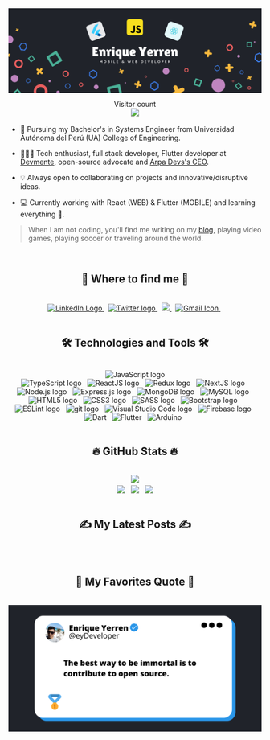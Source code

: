 <img align="center" src="https://github.com/eydev/eydev/blob/main/profile_banner.png?raw=true" />
<br>

<p align="center">
  Visitor count
  <br>
  <img src="https://profile-counter.glitch.me/eydev/count.svg" />
</p>


- 📖 Pursuing my Bachelor's in Systems Engineer from Universidad Autónoma del Perú (UA) College of Engineering.

- 🧑🏻‍💻 Tech enthusiast, full stack developer, Flutter developer at [Devmente](https://pe.linkedin.com/company/devmenteio), open-source advocate and [Arpa Devs's CEO](https://arpadevs.com/).

- 💡 Always open to collaborating on projects and innovative/disruptive ideas.

- 💻 Currently working with React (WEB) & Flutter (MOBILE) and learning everything 🤣.

> When I am not coding, you'll find me writing on my [blog](https://eydev.club/), playing video games, playing soccer or traveling around the world.

<div align="center">
    <br>
    <h2>💌 Where to find me 💌</h2>
    <br>
    <a href="https://www.linkedin.com/in/enrique-yerren-b99603191/" title="LinkedIn">
        <img src="https://img.shields.io/badge/LinkedIn-0077B5?style=for-the-badge&logo=linkedin&logoColor=white" alt="LinkedIn Logo"  />
    </a>
    &nbsp;
    <a href="https://twitter.com/eyDeveloper" title="Twitter">
        <img src="https://img.shields.io/badge/Twitter-1DA1F2?style=for-the-badge&logo=twitter&logoColor=white" alt="Twitter logo" />
    </a>
    &nbsp;
    <a href="https://eydev.club/">
        <img src="https://img.shields.io/badge/blog-304384?style=for-the-badge&logo=About.me&logoColor=white" />
    </a>
    &nbsp;
    <a href="mailto:enriqueyerren@gmail.com" title="Write me an email">
        <img src="https://img.shields.io/badge/Gmail-D14836?style=for-the-badge&logo=gmail&logoColor=white" alt="Gmail Icon" />
    </a>
    &nbsp;
</div>

<div align="center">
    <br>
    <h2>🛠 Technologies and Tools 🛠</h2>
    <br>
    <span>
        <img src="https://img.shields.io/badge/JavaScript-20232a?logo=javascript&logoColor=F7DF1E" alt="JavaScript logo" title="JavaScript" height="25" />
    </span>
    <br>
    <span>
        <img src="https://img.shields.io/badge/TypeScript-20232a?logo=typescript&logoColor=3178C6" alt="TypeScript logo" title="TypeScript" height="25" />
    </span>
    &nbsp;
    <span>
        <img src="https://img.shields.io/badge/ReactJS-20232a?logo=react&logoColor=61DAFB" alt="ReactJS logo" title="ReactJS" height="25" />
    </span>
    &nbsp;
    <span>
        <img src="https://img.shields.io/badge/Redux-20232a?logo=redux&logoColor=764ABC" alt="Redux logo" title="Redux" height="25" />
    </span>
    &nbsp;
    <span>
        <img src="https://img.shields.io/badge/NextJS-20232a?logo=next.js&logoColor=ffffff" alt="NextJS logo" title="NextJS" height="25" />
    </span>
    &nbsp;
    <span>
        <img src="https://img.shields.io/badge/Node.js-20232a?logo=node.js&logoColor=7cc327" alt="Node.js logo" title="Node.js" height="25" />
    </span>
    &nbsp;
    <span>
        <img src="https://img.shields.io/badge/Express-20232a?logo=express&logoColor=FFFFFF" alt="Express.js logo" title="Express.js" height="25" />
    </span>
    &nbsp;
    <span>
        <img src="https://img.shields.io/badge/MongoDB-20232a?logo=mongodb&logoColor=47A248" alt="MongoDB logo" title="MongoDB" height="25" />
    </span>
    &nbsp;
    <span>
        <img src="https://img.shields.io/badge/MySQL-20232a?logo=mysql&logoColor=3e6e93" alt="MySQL logo" title="MySQL" height="25" />
    </span>
    &nbsp;
    <span>
        <img src="https://img.shields.io/badge/HTML5-20232a?logo=html5&logoColor=E34F26" alt="HTML5 logo" title="HTML5" height="25" />
    </span>
    &nbsp;
    <span>
        <img src="https://img.shields.io/badge/CSS3-20232a?logo=css3&logoColor=1572B6" alt="CSS3 logo" title="CSS3" height="25" />
    </span>
    &nbsp;
    <span>
        <img src="https://img.shields.io/badge/Sass-20232a?logo=sass&logoColor=CC6699" alt="SASS logo" title="SASS" height="25" />
    </span>
    &nbsp;
    <span>
        <img src="https://img.shields.io/badge/Bootstrap-20232a?logo=bootstrap&logoColor=7952B3" alt="Bootstrap logo" title="Bootstrap" height="25" />
    </span>
    &nbsp;
    <span>
        <img src="https://img.shields.io/badge/ESLint-20232a?logo=eslint&logoColor=4B32C3" alt="ESLint logo" title="ESLint" height="25" />
    </span>
    &nbsp;
    <span>
        <img src="https://img.shields.io/badge/git-20232a?logo=git&logoColor=F05032" alt="git logo" title="git" height="25" />
    </span>
    &nbsp;
    <span>
        <img src="https://img.shields.io/badge/VS%20Code-20232a?logo=visual-studio-code&logoColor=007ACC" alt="Visual Studio Code logo" title="Visual Studio Code" height="25" />
    </span>
    &nbsp;
    <span>
        <img src="https://img.shields.io/badge/Firebase-20232a?logo=firebase&logoColor=FFCA28" alt="Firebase logo" title="Firebase" height="25" />
    </span>
    &nbsp;
    <span>
        <img src="https://img.shields.io/badge/Dart-20232a?logo=dart&logoColor=04599c" alt="Dart" title="Dart" height="25" />
    </span>
    &nbsp;
    <span>
        <img src="https://img.shields.io/badge/Flutter-20232a?logo=flutter&logoColor=54c5f8" alt="Flutter" title="Flutter" height="25" />
    </span>
    &nbsp;
    <span>
        <img src="https://img.shields.io/badge/Arduino-20232a?logo=arduino&logoColor=00838b" alt="Arduino" title="Arduino" height="25" />
    </span>
    &nbsp;
</div>

<div align="center">
    <br>
    <h2>🔥 GitHub Stats 🔥</h2>
    <br>
    <img src="https://activity-graph.herokuapp.com/graph?username=eydev&bg_color=20232a&color=57bbd9&line=57bbd9&point=ffffff&hide_border=true"/>
    <br>
    <img width="315" align="center" src="https://github-readme-stats.vercel.app/api/top-langs/?username=eydev&hide=c%23,powershell,Mathematica,Ruby,Objective-C,Objective-C%2b%2b,Cuda&title_color=61dafb&text_color=ffffff&icon_color=61dafb&bg_color=20232a&langs_count=8&layout=compact&border_color=61dafb&hide_border=true" />
    &nbsp;
    <img align="center" width="434" src="https://github-readme-stats.vercel.app/api?username=eydev&show_icons=true&theme=react&border_color=61dafb&hide_border=true" />
    &nbsp;
    <img align="center" width="434" src="https://github-readme-streak-stats.herokuapp.com/?user=eydev&background=20232a&dates=8b949e&fire=57bcda&ring=57bcda&stroke=57bcda&currStreakLabel=57bcda&currStreakNum=white&sideLabels=white&sideNums=white&hide_border=true" />
</div>

<div align="center">
    <br>
    <h2>✍ My Latest Posts ✍</h2>
    <br>
    <!-- BLOGPOSTS:START -->
    <!-- BLOGPOSTS:END -->
</div>

<div align="center">
    <br>
    <h2>📑 My Favorites Quote 📑</h2>
    <br>
    <img src="https://github.com/eydev/eydev/blob/main/quote.png?raw=true">
</div>

